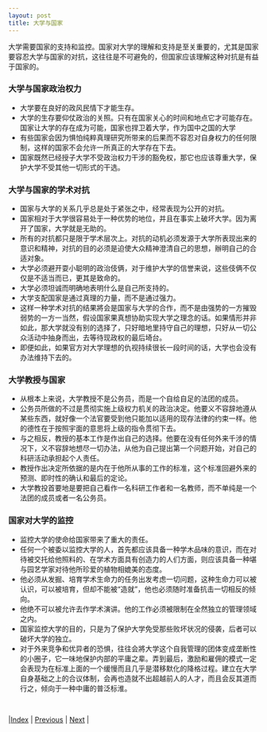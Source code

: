 ```yaml
---
layout: post
title: 大学与国家
---
```


大学需要国家的支持和监控。国家对大学的理解和支持是至关重要的，尤其是国家要容忍大学与国家的对抗，这往往是不可避免的，但国家应该理解这种对抗是有益于国家的。

### 大学与国家政治权力
- 大学要在良好的政风民情下才能生存。
- 大学的生存要仰仗政治的关照。只有在国家关心的时间和地点它才可能存在。国家让大学的存在成为可能，国家也捍卫着大学，作为国中之国的大学
- 有些国家会因为惧怕纯粹真理研究所带来的后果而不容忍对自身权力的任何限制，这样的国家不会允许一所真正的大学存在下去。
- 国家既然已经授子大学不受政治权力干涉的豁免权，那它也应该尊重大学，保护大学不受其他一切形式的干选。

### 大学与国家的学术对抗
- 国家与大学的关系几乎总是处于紧张之中，经常表现为公开的对抗。
- 国家相对于大学很容易处于一种优势的地位，并且在事实上破坏大学。因为离开了国家，大学就是无助的。
- 所有的对抗都只是限于学术层次上。对抗的动机必须发源于大学所表现出来的意识和精神，对抗的目的必须是迫使大众精神澄清自己的思想，辦明自己的合适对象。
- 大学必须避开耍小聪明的政治伎俩，对于维护大学的信誉来说，这些伎俩不仅仅是不适当而已，更其是致命的。
- 大学必须坦诚而明确地表明什么是自己所支持的。
- 大学支配国家是通过真理的力量，而不是通过强力。
- 这样一种学术对抗的结果將会是国家与大学的合作，而不是由强势的一方摧毁弱势的一方一当然，假设国家果真想协助实现大学之理念的话。如果情形并非如此，那大学就没有别的选择了，只好暗地里持守自己的理想，只好从一切公众活动中抽身而出，去等待现政权的最后埼台。
- 即便如此，如果官方对大学理想的仇视持续很长一段时间的话，大学也会没有办法维持下去的。

### 大学教授与国家
- 从根本上来说，大学教授不是公务员，而是一个自给自足的法团的成员。
- 公务员所做的不过是贯彻实施上级权力机关的政治决定。他要义不容辞地遵从某些东西，就好像一个法官要受到他只能加以适用的现存法律的约束一样。他的德性在于按照宇面的意思将上级的指令贯彻下去。
- 与之相反，教授的基本工作是作出自己的选择。他要在没有任何外来千涉的情况下，义不容辞地想尽一切办法，从他为自己提出第一个问题开始，对自己的科研活动承担起个人责任。
- 教授作出决定所依据的是内在于他所从事的工作的标准，这个标准回避外来的预测、即时性的确认和最后的定论。
- 大学教投首要地是要把自己看作一名科研工作者和一名教师，而不单纯是一个法团的成员或者一名公务员。

### 国家对大学的监控
- 监控大学的使命给国家带来了重大的责任。
- 任何一个被委以监控大学的人，首先都应该具备一种学木品味的意识，而在对待被交托给他照料的、在学术方面具有创造力的人们方面，则应该具备一种堪与园艺学家对待他所珍爱的植物相媲美的态度。
- 他必须从发掘、培育学术生命力的任务出发考虑一切问题，这种生命力可以被认识，可以被培育，但却不能被“造就”，他也必须随时准备抗击一切相反的倾向。
- 他绝不可以被允许去作学术演讲。他的工作必须被限制在全然独立的管理领域之内。
- 国家监控大学的目的，只是为了保护大学免受那些败坏状况的侵袭，后者可以破坏大学的独立。
- 对于外来竞争和优异者的恐惧，往往会將大学这个自我管理的团体变成垄断性的小圈子，它一味地保护内部的平庸之辈。弄到最后，激励和雇佣的模式一定会表现为在标准上面的一个缓慢而且几乎是潜移默化的降格过程。建立在大学自身基础之上的合议体制，会再也造就不出超越前人的人才，而且会反其道而行之，倾向于一种中庸的普泛标淮。

<br/>

|[Index](../) | [Previous](3-1-manage) | [Next](3-5-society)  |
